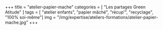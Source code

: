 +++
title = "atelier-papier-mache"
categories = [ "Les partages Green Atitude" ]
tags = [ "atelier enfants", "papier mâché", "récup'", "recyclage", "100% soi-même"]
img = "/img/expertise/ateliers-formations/atelier-papier-mache.jpg"
+++